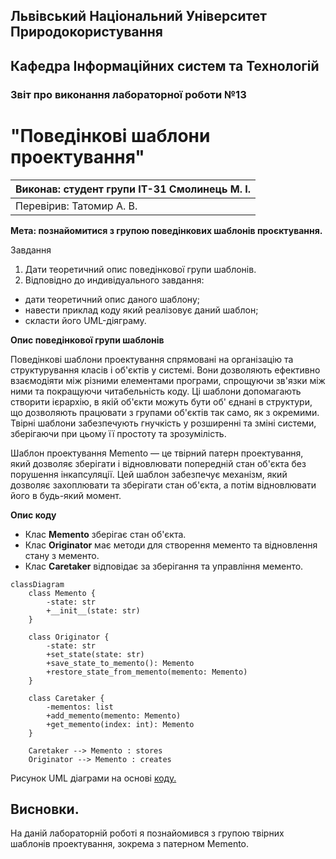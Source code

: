 ## Львівський Національний Університет Природокористування
## Кафедра Інформаційних систем та Технологій



### Звіт про виконання лабораторної роботи №13
# "Поведінкові шаблони проектування"



| Виконав: студент групи ІТ-31 Смолинець М. І. |
|----------------------------------------------|
| Перевірив: Татомир А. В.                     | 




**Мета: познайомитися з групою поведінкових шаблонів проєктування.**


Завдання 

1. Дати теоретичний опис поведінкової  групи шаблонів.
2. Відповідно до индивідуального завдання:
- дати теоретичний опис даного шаблону;
- навести приклад коду який реалізовує даний шаблон;
- скласти його UML-діяграму.


**Опис поведінкової групи шаблонів**

Поведінкові шаблони проектування спрямовані на організацію та 
структурування класів і об'єктів у системі. Вони дозволяють 
ефективно взаємодіяти між різними елементами програми, спрощуючи 
зв'язки між ними та покращуючи читабельність коду. Ці шаблони 
допомагають створити ієрархію, в якій об'єкти можуть бути об'
єднані в структури, що дозволяють працювати з групами об'єктів 
так само, як з окремими. Твірні шаблони забезпечують гнучкість у 
розширенні та зміні системи, зберігаючи при цьому її простоту та 
зрозумілість.

Шаблон проектування Memento — це твірний патерн проектування, який дозволяє 
зберігати і відновлювати попередній стан об'єкта без порушення
інкапсуляції. Цей шаблон забезпечує механізм, який дозволяє 
захоплювати та зберігати стан об'єкта, а потім відновлювати його 
в будь-який момент.

**Опис коду**

 - Клас **Memento** зберігає стан об'єкта.
 - Клас **Originator** має методи для створення мементо та відновлення стану з  мементо.
 - Клас **Caretaker** відповідає за зберігання та управління мементо.

```mermaid
classDiagram
    class Memento {
        -state: str
        +__init__(state: str)
    }

    class Originator {
        -state: str
        +set_state(state: str)
        +save_state_to_memento(): Memento
        +restore_state_from_memento(memento: Memento)
    }

    class Caretaker {
        -mementos: list
        +add_memento(memento: Memento)
        +get_memento(index: int): Memento
    }

    Caretaker --> Memento : stores
    Originator --> Memento : creates
```
Рисунок UML діаграми на основі [коду.](./momentomory.py)


## Висновки.

На даній лабораторній роботі я познайомився з групою твірних
шаблонів проектування, зокрема з патерном Memento.